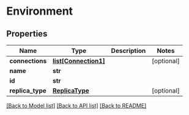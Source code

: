# Environment

## Properties
Name | Type | Description | Notes
------------ | ------------- | ------------- | -------------
**connections** | [**list[Connection1]**](Connection1.md) |  | [optional] 
**name** | **str** |  | 
**id** | **str** |  | 
**replica_type** | [**ReplicaType**](ReplicaType.md) |  | [optional] 

[[Back to Model list]](../README.md#documentation-for-models) [[Back to API list]](../README.md#documentation-for-api-endpoints) [[Back to README]](../README.md)

